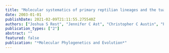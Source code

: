 ```yaml
---
title: "Molecular systematics of primary reptilian lineages and the tuatara mitochondrial genome"
date: 2003-01-01
publishDate: 2021-02-09T21:11:55.275540Z
authors: ["Joshua S Rest", "Jennifer C Ast", "Christopher C Austin", "Peter J Waddell", "Elizabeth A Tibbetts", "Jennifer M Hay", "David P Mindell"]
publication_types: ["2"]
abstract: ""
featured: false
publication: "*Molecular Phylogenetics and Evolution*"
---
```


